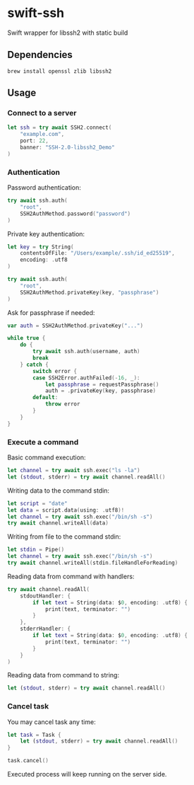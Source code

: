# swift-ssh

Swift wrapper for libssh2 with static build

## Dependencies

```
brew install openssl zlib libssh2
```

## Usage

### Connect to a server

```swift
let ssh = try await SSH2.connect(
    "example.com",
    port: 22,
    banner: "SSH-2.0-libssh2_Demo"
)
```

### Authentication

Password authentication:

```swift
try await ssh.auth(
    "root",
    SSH2AuthMethod.password("password")
)
```

Private key authentication:

```swift
let key = try String(
    contentsOfFile: "/Users/example/.ssh/id_ed25519",
    encoding: .utf8
)

try await ssh.auth(
    "root",
    SSH2AuthMethod.privateKey(key, "passphrase")
)
```

Ask for passphrase if needed:

```swift
var auth = SSH2AuthMethod.privateKey("...")

while true {
    do {
        try await ssh.auth(username, auth)
        break
    } catch {
        switch error {
        case SSH2Error.authFailed(-16, _):
            let passphrase = requestPassphrase()
            auth = .privateKey(key, passphrase)
        default:
            throw error
        }
    }
}
```

### Execute a command

Basic command execution:

```swift
let channel = try await ssh.exec("ls -la")
let (stdout, stderr) = try await channel.readAll()
```

Writing data to the command stdin:

```swift
let script = "date"
let data = script.data(using: .utf8)!
let channel = try await ssh.exec("/bin/sh -s")
try await channel.writeAll(data)
```

Writing from file to the command stdin:

```swift
let stdin = Pipe()
let channel = try await ssh.exec("/bin/sh -s")
try await channel.writeAll(stdin.fileHandleForReading)
```

Reading data from command with handlers:

```swift
try await channel.readAll(
    stdoutHandler: {
        if let text = String(data: $0, encoding: .utf8) {
            print(text, terminator: "")
        }
    },
    stderrHandler: {
        if let text = String(data: $0, encoding: .utf8) {
            print(text, terminator: "")
        }
    }
)
```

Reading data from command to string:

```swift
let (stdout, stderr) = try await channel.readAll()
```

### Cancel task

You may cancel task any time:

```swift
let task = Task {
    let (stdout, stderr) = try await channel.readAll()
}

task.cancel()
```

Executed process will keep running on the server side.
